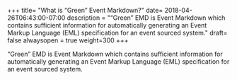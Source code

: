+++
title= "What is “Green” Event Markdown?"
date= 2018-04-26T06:43:00-07:00
description = "“Green” EMD is Event Markdown which contains sufficient information for automatically generating an Event Markup Language (EML) specification for an event sourced system."
draft= false
alwaysopen = true
weight=300
+++

“Green” EMD is Event Markdown which contains sufficient information for automatically generating an Event Markup Language (EML) specification for an event sourced system.